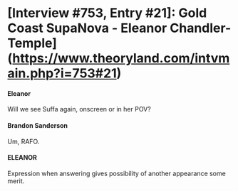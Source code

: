 # [Interview #753, Entry #21]: Gold Coast SupaNova - Eleanor Chandler-Temple](https://www.theoryland.com/intvmain.php?i=753#21)

#### Eleanor

Will we see Suffa again, onscreen or in her POV?

#### Brandon Sanderson

Um, RAFO.

#### ELEANOR

Expression when answering gives possibility of another appearance some merit.

